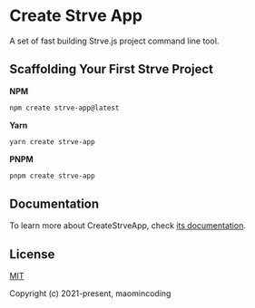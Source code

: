 # Create Strve App

A set of fast building Strve.js project command line tool.

## Scaffolding Your First Strve Project

**NPM**

```bash
npm create strve-app@latest
```

**Yarn**

```bash
yarn create strve-app
```

**PNPM**

```bash
pnpm create strve-app
```

## Documentation

To learn more about CreateStrveApp, check [its documentation](https://strvejs.github.io/strve-doc/tool/createStrveApp/).

## License

[MIT](http://opensource.org/licenses/MIT)

Copyright (c) 2021-present, maomincoding
